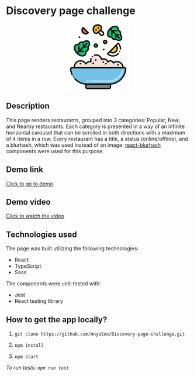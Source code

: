 # Discovery page challenge

<p align="center">
<img  src="./public/favicon.svg" width="180" alt='Discovery page' 
</p>

## Description

This page renders restaurants, grouped into 3 categories: Popular, New, and Nearby restaurants. Each category is presented in a way of an infinite horizontal carousel that can be scrolled in both directions with a maximum of 4 items in a row. Every restaurant has a title, a status (online/offline), and a blurhash, which was used instead of an image: [react-blurhash](https://github.com/woltapp/react-blurhash) components were used for this purpose.

## Demo link

[Click to go to demo](https://discoverypagechallenge.netlify.app/)

## Demo video

[Click to watch the video]()

## Technologies used

The page was built utilizing the following technologies:

- React
- TypeScript
- Sass

The components were unit-tested with:

- Jest
- React testing library

## How to get the app locally?

1. `git clone https://github.com/AnyaSen/Discovery-page-challenge.git`

2. `npm install`

3. `npm start`

_To run tests: `npm run test`_
